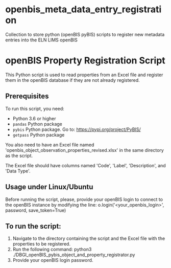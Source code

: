 # openbis_meta_data_entry_registration
Collection to store python (openBIS pyBIS) scripts to register new metadata entries into the ELN LIMS openBIS

# openBIS Property Registration Script
This Python script is used to read properties from an Excel file and register them in the openBIS database if they are not already registered.

## Prerequisites
To run this script, you need:
- Python 3.6 or higher
- `pandas` Python package
- `pybis` Python package. Go to: https://pypi.org/project/PyBIS/
- `getpass` Python package

You also need to have an Excel file named 'openbis_object_observation_properties_revised.xlsx' in the same directory as the script.

The Excel file should have columns named 'Code', 'Label', 'Description', and 'Data Type'.

## Usage under Linux/Ubuntu
Before running the script, please, provide your openBIS login to connect to the openBIS instance by modifying the line:
 o.login('<your_openbis_login>', password, save_token=True) 

## To run the script: 
1.	Navigate to the directory containing the script and the Excel file with the properties to be registered.
2.	Run the following command:
python3 ./DBGI_openBIS_pybis_object_and_property_registrator.py
3.	Provide your openBIS login password. 
